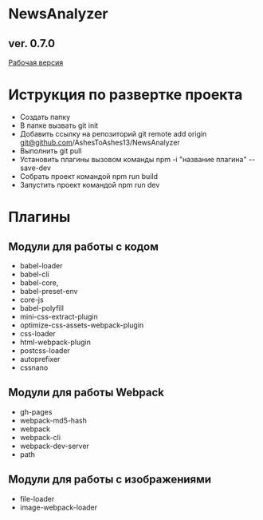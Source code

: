 # NewsAnalyzer
## ver. 0.7.0
[Рабочая версия](https://ashestoashes13.github.io/NewsAnalyzer)
# Иструкция по развертке проекта
* Создать папку
* В папке вызвать git init
* Добавить ссылку на репозиторий git remote add origin git@github.com/AshesToAshes13/NewsAnalyzer
* Выполнить git pull
* Установить плагины вызовом команды npm -i "название плагина" --save-dev
* Собрать проект командой npm run build
* Запустить проект командой npm run dev
# Плагины 
## Модули для работы с кодом
* babel-loader
* babel-cli
* babel-core,
* babel-preset-env
* core-js
* babel-polyfill
* mini-css-extract-plugin
* optimize-css-assets-webpack-plugin
* css-loader
* html-webpack-plugin
* postcss-loader
* autoprefixer
* cssnano
## Модули для работы Webpack
* gh-pages
* webpack-md5-hash
* webpack
* webpack-cli
* webpack-dev-server
* path
## Модули для работы с изображениями
* file-loader
* image-webpack-loader

